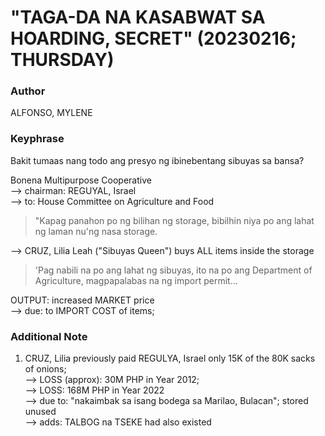 # "TAGA-DA NA KASABWAT SA HOARDING, SECRET" (20230216; THURSDAY)

### Author

ALFONSO, MYLENE

### Keyphrase

Bakit tumaas nang todo ang presyo ng ibinebentang sibuyas sa bansa?

Bonena Multipurpose Cooperative<br/>
--> chairman: REGUYAL, Israel<br/>
--> to: House Committee on Agriculture and Food

> "Kapag panahon po ng bilihan ng storage, bibilhin niya po ang lahat ng laman nu'ng nasa storage.

--> CRUZ, Lilia Leah ("Sibuyas Queen") buys ALL items inside the storage

> 'Pag nabili na po ang lahat ng sibuyas, ito na po ang Department of Agriculture, magpapalabas na ng import permit...

OUTPUT: increased MARKET price<br/>
--> due: to IMPORT COST of items;

### Additional Note

1) CRUZ, Lilia previously paid REGULYA, Israel only 15K of the 80K sacks of onions;<br/>
--> LOSS (approx): 30M PHP in Year 2012;<br/>
--> LOSS: 168M PHP in Year 2022<br/>
--> due to: "nakaimbak sa isang bodega sa Marilao, Bulacan"; stored unused<br/>
--> adds: TALBOG na TSEKE had also existed

